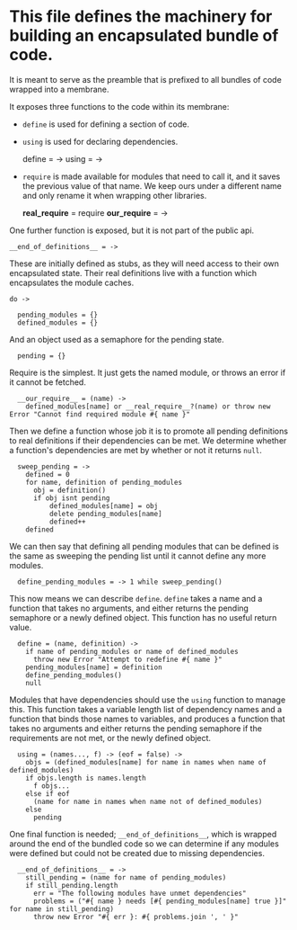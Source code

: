 This file defines the machinery for building an encapsulated bundle of code.
==============================================================================

It is meant to serve as the preamble that is prefixed to all bundles of code
wrapped into a membrane.

It exposes three functions to the code within its membrane:
* `define` is used for defining a section of code.
* `using` is used for declaring dependencies.

    define = ->
    using = ->

* `require` is made available for modules that need to call it, and it saves the previous value
  of that name. We keep ours under a different name and only rename it when
  wrapping other libraries.

    __real_require__ = require
    __our_require__ = ->

One further function is exposed, but it is not part of the public api.

    __end_of_definitions__ = ->

These are initially defined as stubs, as they will need access to their
own encapsulated state. Their real definitions live with a function
which encapsulates the module caches.

    do ->

      pending_modules = {}
      defined_modules = {}

And an object used as a semaphore for the pending state.

      pending = {}

Require is the simplest. It just gets the named module, or throws an error if it
cannot be fetched.

      __our_require__ = (name) ->
        defined_modules[name] or __real_require__?(name) or throw new Error "Cannot find required module #{ name }"

Then we define a function whose job it is to promote all pending definitions
to real definitions if their dependencies can be met. We determine whether
a function's dependencies are met by whether or not it returns `null`.

      sweep_pending = ->
        defined = 0
        for name, definition of pending_modules
          obj = definition()
          if obj isnt pending
              defined_modules[name] = obj
              delete pending_modules[name]
              defined++
        defined

We can then say that defining all pending modules that can be defined is the
same as sweeping the pending list until it cannot define any more modules.

      define_pending_modules = -> 1 while sweep_pending()

This now means we can describe `define`. `define` takes a name and a function that takes
no arguments, and either returns the pending semaphore or a newly defined object. This function
has no useful return value.

      define = (name, definition) ->
        if name of pending_modules or name of defined_modules
          throw new Error "Attempt to redefine #{ name }"
        pending_modules[name] = definition
        define_pending_modules()
        null

Modules that have dependencies should use the `using` function to manage this. This function
takes a variable length list of dependency names and a function that binds those names to
variables, and produces a function that takes no arguments and either returns the pending
semaphore if the requirements are not met, or the newly defined object.

      using = (names..., f) -> (eof = false) ->
        objs = (defined_modules[name] for name in names when name of defined_modules)
        if objs.length is names.length
          f objs...
        else if eof
          (name for name in names when name not of defined_modules)
        else
          pending

One final function is needed; `__end_of_definitions__`, which is wrapped around the
end of the bundled code so we can determine if any modules were defined but could not be
created due to missing dependencies.

      __end_of_definitions__ = ->
        still_pending = (name for name of pending_modules)
        if still_pending.length
          err = "The following modules have unmet dependencies"
          problems = ("#{ name } needs [#{ pending_modules[name] true }]" for name in still_pending)
          throw new Error "#{ err }: #{ problems.join ', ' }"
